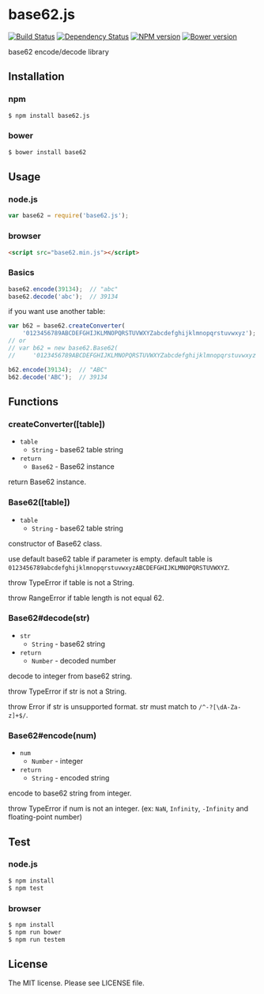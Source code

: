 # base62.js

[![Build Status](https://travis-ci.org/sasaplus1/base62.js.svg)](https://travis-ci.org/sasaplus1/base62.js)
[![Dependency Status](https://gemnasium.com/sasaplus1/base62.js.svg)](https://gemnasium.com/sasaplus1/base62.js)
[![NPM version](https://badge.fury.io/js/base62.js.svg)](http://badge.fury.io/js/base62.js)
[![Bower version](https://badge.fury.io/bo/base62.svg)](http://badge.fury.io/bo/base62)

base62 encode/decode library

## Installation

### npm

```sh
$ npm install base62.js
```

### bower

```sh
$ bower install base62
```

## Usage

### node.js

```js
var base62 = require('base62.js');
```

### browser

```html
<script src="base62.min.js"></script>
```

### Basics

```js
base62.encode(39134);  // "abc"
base62.decode('abc');  // 39134
```

if you want use another table:

```js
var b62 = base62.createConverter(
    '0123456789ABCDEFGHIJKLMNOPQRSTUVWXYZabcdefghijklmnopqrstuvwxyz');
// or
// var b62 = new base62.Base62(
//     '0123456789ABCDEFGHIJKLMNOPQRSTUVWXYZabcdefghijklmnopqrstuvwxyz');

b62.encode(39134);  // "ABC"
b62.decode('ABC');  // 39134
```

## Functions

### createConverter([table])

* `table`
  * `String` - base62 table string
* `return`
  * `Base62` - Base62 instance

return Base62 instance.

### Base62([table])

* `table`
  * `String` - base62 table string

constructor of Base62 class.

use default base62 table if parameter is empty. default table is `0123456789abcdefghijklmnopqrstuvwxyzABCDEFGHIJKLMNOPQRSTUVWXYZ`.

throw TypeError if table is not a String.

throw RangeError if table length is not equal 62.

### Base62#decode(str)

* `str`
  * `String` - base62 string
* `return`
  * `Number` - decoded number

decode to integer from base62 string.

throw TypeError if str is not a String.

throw Error if str is unsupported format. str must match to `/^-?[\dA-Za-z]+$/`.

### Base62#encode(num)

* `num`
  * `Number` - integer
* `return`
  * `String` - encoded string

encode to base62 string from integer.

throw TypeError if num is not an integer. (ex: `NaN`, `Infinity`, `-Infinity` and floating-point number)

## Test

### node.js

```sh
$ npm install
$ npm test
```

### browser

```sh
$ npm install
$ npm run bower
$ npm run testem
```

## License

The MIT license. Please see LICENSE file.
